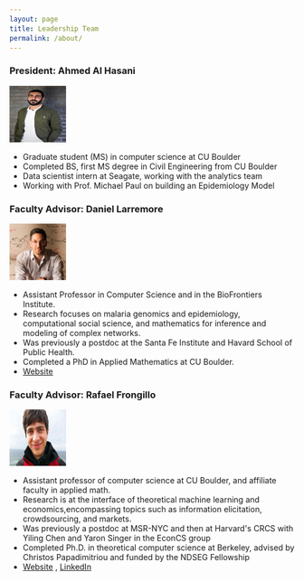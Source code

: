 ```yaml
---
layout: page
title: Leadership Team
permalink: /about/
---
```

### President: Ahmed Al Hasani
<div>
<div class="pull-left">
<img alt="Ahmed Al Hasani" src="/images/ahmed.jpg" style="height:100px;width:100px">
</div>
<div class="pull-left">

<ul>
<li> Graduate student (MS) in computer science at CU Boulder </li>
<li> Completed BS, first MS degree in Civil Engineering from CU Boulder </li>
<li> Data scientist intern at Seagate, working with the analytics team </li>
<li> Working with Prof. Michael Paul on building an Epidemiology Model </li>
</ul>

</div>
<div class="clearfix"></div>
</div>

### Faculty Advisor: Daniel Larremore

<div>
  <div class="pull-left">
    <img alt="Daniel Larremore" src="/images/dan.jpg" style="height:100px;width:100px">
  </div>
  <div class="pull-left">
    <ul>
      <li>Assistant Professor in Computer Science and in the BioFrontiers Institute.</li>
      <li>Research focuses on malaria genomics and epidemiology, computational social science, and mathematics for inference and modeling of complex networks.</li>
      <li>Was previously a postdoc at the Santa Fe Institute and Havard School of Public Health.</li>
      <li>Completed a PhD in Applied Mathematics at CU Boulder.</li>
      <li><a href="http://danlarremore.com/" target="_blank">Website</a></li>
    </ul>
  </div>
  <div class="clearfix"></div>
</div>

### Faculty Advisor: Rafael Frongillo

<div>
  <div class="pull-left">
    <img alt="Rafael Frongillo" src="/images/raf.jpg" style="height:100px;width:100px">
  </div>
  <div class="pull-left">
    <ul>
      <li>Assistant professor of computer science at CU Boulder, and affiliate faculty in applied math.</li>
      <li>Research is at the interface of theoretical machine learning and economics,encompassing topics such as information elicitation, crowdsourcing, and markets. </li>
      <li>Was previously a postdoc at MSR-NYC and then at Harvard's CRCS with Yiling Chen and Yaron Singer in the EconCS group</li>
      <li>Completed Ph.D. in theoretical computer science at Berkeley, advised by Christos Papadimitriou and funded by the NDSEG Fellowship</li>
      <li><a href="http://www.cs.colorado.edu/~raf/" target="_blank">Website</a> , <a href="https://www.linkedin.com/in/rafael-frongillo-5289a65" target="_blank">LinkedIn</a></li>
    </ul>
  </div>
  <div class="clearfix"></div>
</div>

